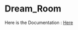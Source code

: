 # Dream_Room
Here is the Documentation : <a href="https://github.com/WebRevo/DreamRoom-Documentation">Here</a>
